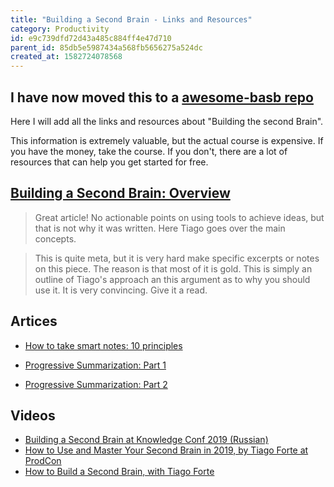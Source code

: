 ```yaml
---
title: "Building a Second Brain - Links and Resources"
category: Productivity
id: e9c739dfd72d43a485c884ff4e47d710
parent_id: 85db5e5987434a568fb5656275a524dc
created_at: 1582724078568
---
```


## I have now moved this to a [awesome-basb repo](https://github.com/rasulkireev/awesome-basb)

Here I will add all the links and resources about "Building the second Brain".

This information is extremely valuable, but the actual course is expensive. If you have the money, take the course. If you don't, there are a lot of resources that can help you get started for free.

## [Building a Second Brain: Overview](https://praxis.fortelabs.co/basboverview/)

> Great article! No actionable points on using tools to achieve ideas, but that is not why it was written. Here Tiago goes over the main concepts.

> This is quite meta, but it is very hard make specific excerpts or notes on this piece. The reason is that most of it is gold. This is simply an outline of Tiago's approach an this argument as to why you should use it. It is very convincing. Give it a read.

## Artices

- [How to take smart notes: 10 principles](https://fortelabs.co/blog/how-to-take-smart-notes/)

- [Progressive Summarization: Part 1](https://fortelabs.co/blog/progressive-summarization-a-practical-technique-for-designing-discoverable-notes)

- [Progressive Summarization: Part 2](https://fortelabs.co/blog/progressive-summarization-ii-examples-and-metaphors)

## Videos

- [Building a Second Brain at Knowledge Conf 2019 (Russian)](https://fortelabs.co/blog/building-a-second-brain-at-knowledge-conf-2019/)
- [How to Use and Master Your Second Brain in 2019, by Tiago Forte at ProdCon](https://fortelabs.co/blog/how-to-use-and-master-your-second-brain-in-2019-by-tiago-forte-at-prodcon/)
- [How to Build a Second Brain, with Tiago Forte](https://fortelabs.co/blog/how-to-build-a-second-brain/)




    